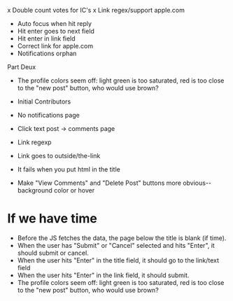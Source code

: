 x Double count votes for IC's
x Link regex/support apple.com
- Auto focus when hit reply
- Hit enter goes to next field
- Hit enter in link field
- Correct link for apple.com
- Notifications orphan

Part Deux
- The profile colors seem off: light green is too saturated, red is too close to the "new post" button, who would use brown?
- Initial Contributors

- No notifications page
- Click text post -> comments page
- Link regexp
- Link goes to outside/the-link
- It fails when you put html in the title
- Make "View Comments" and "Delete Post" buttons more obvious--background color or hover

If we have time
===============

- Before the JS fetches the data, the page below the title is blank (if time).
- When the user has "Submit" or "Cancel" selected and hits "Enter", it should submit or cancel.
- When the user hits "Enter" in the title field, it should go to the link/text field
- When the user hits "Enter" in the link field, it should submit.
- The profile colors seem off: light green is too saturated, red is too close to the "new post" button, who would use brown?